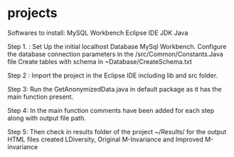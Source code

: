 # projects

Softwares to install:
MySQL Workbench
Eclipse IDE
JDK
Java

Step 1. :
Set Up the initial localhost Database MySql Workbench.
Configure the database connection parameters in the /src/Common/Constants.Java file
Create tables with schema in ~Database/CreateSchema.txt

Step 2 : 
Import the project in the Eclipse IDE including lib and src folder.

Step 3: 
Run the GetAnonymizedData.java in default package as it has the main function present.

Step 4:
In the main function  comments have been added for each step along with output file path.

Step 5:
Then  check in results folder of the project  ~/Results/ for the output HTML files created LDiversity, 
Original M-Invariance and Improved M-invariance
